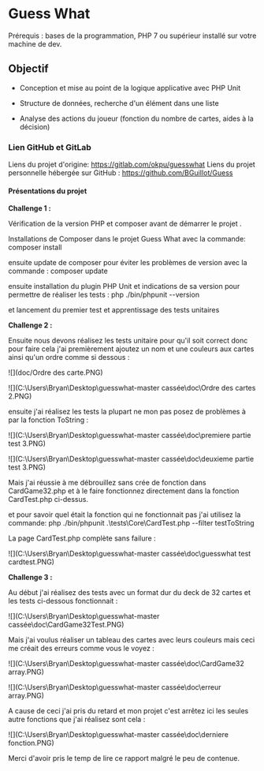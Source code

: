 # Guess What

Prérequis : bases de la programmation, PHP 7 ou supérieur installé sur votre machine de dev.




## Objectif

* Conception et mise au point de la logique applicative avec PHP Unit

* Structure de données, recherche d'un élément dans une liste

* Analyse des actions du joueur (fonction du nombre de cartes, aides à la décision)  

  

### Lien GitHub et GitLab

Liens du projet d'origine: https://gitlab.com/okpu/guesswhat
Liens du projet personnelle hébergée sur GitHub : https://github.com/BGuiIlot/Guess



#### Présentations du projet

**Challenge 1 :** 

Vérification de la version PHP et composer avant de démarrer le projet .

Installations de Composer dans le projet Guess What avec la commande: composer install

ensuite update de composer pour éviter les problèmes de version avec la commande : composer update

ensuite installation du plugin PHP Unit et indications de sa version pour permettre de réaliser les tests : php ./bin/phpunit --version

et lancement du premier test et apprentissage des tests unitaires



**Challenge 2 :** 

Ensuite nous devons réalisez les tests unitaire pour qu'il soit correct donc pour faire cela j'ai premièrement ajoutez un nom et une couleurs aux cartes ainsi qu'un ordre comme si dessous : 

![](doc/Ordre des carte.PNG)

![](C:\Users\Bryan\Desktop\guesswhat-master cassée\doc\Ordre des cartes 2.PNG)



ensuite j'ai réalisez les tests la plupart ne mon pas posez de problèmes à par la fonction ToString :

![](C:\Users\Bryan\Desktop\guesswhat-master cassée\doc\premiere partie test 3.PNG)

![](C:\Users\Bryan\Desktop\guesswhat-master cassée\doc\deuxieme partie test 3.PNG)

Mais j'ai réussie à me débrouillez sans crée de fonction dans CardGame32.php et à le faire fonctionnez directement dans la fonction CardTest.php ci-dessus.

et pour savoir quel était la fonction qui ne fonctionnait pas j'ai utilisez la commande: php ./bin/phpunit .\tests\Core\CardTest.php --filter testToString

La page CardTest.php complète sans failure :

![](C:\Users\Bryan\Desktop\guesswhat-master cassée\doc\guesswhat test cardtest.PNG)



**Challenge 3 :** 

Au début j'ai réalisez des tests avec un format dur du deck de 32 cartes et les tests ci-dessous fonctionnait :

![](C:\Users\Bryan\Desktop\guesswhat-master cassée\doc\CardGame32Test.PNG)

Mais j'ai voulus réaliser un tableau des cartes avec leurs couleurs mais ceci me créait des erreurs comme vous le voyez :

 ![](C:\Users\Bryan\Desktop\guesswhat-master cassée\doc\CardGame32 array.PNG)

![](C:\Users\Bryan\Desktop\guesswhat-master cassée\doc\erreur array.PNG)



A cause de ceci j'ai pris du retard et mon projet c'est arrêtez ici les seules autre fonctions que j'ai réalisez sont cela :

![](C:\Users\Bryan\Desktop\guesswhat-master cassée\doc\derniere fonction.PNG)

Merci d'avoir pris le temp de lire ce rapport malgré le peu de contenue.
